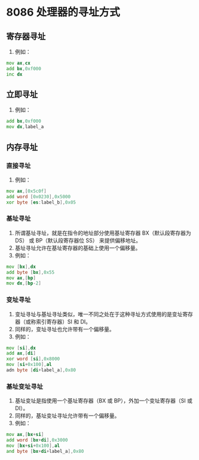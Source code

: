 # 8086 处理器的寻址方式
## 寄存器寻址
1. 例如：
``` asm
mov ax,cx
add bx,0xf000
inc dx
```

## 立即寻址
1. 例如：
``` asm
add bx,0xf000
mov dx,label_a
```

## 内存寻址
### 直接寻址
1. 例如：
``` asm
mov ax,[0x5c0f]
add word [0x0230],0x5000
xor byte [es:label_b],0x05
```

### 基址寻址
1. 所谓基址寻址，就是在指令的地址部分使用基址寄存器 BX（默认段寄存器为 DS） 或 BP（默认段寄存器位 SS） 来提供偏移地址。
2. 基址寻址允许在基址寄存器的基础上使用一个偏移量。
3. 例如：
``` asm
mov [bx],dx
add byte [bx],0x55
mov ax,[bp]
mov dx,[bp-2]
```

### 变址寻址
1. 变址寻址与基址寻址类似，唯一不同之处在于这种寻址方式使用的是变址寄存器（或称索引寄存器）SI 和 DI。
2. 同样的，变址寻址也允许带有一个偏移量。
3. 例如：
``` asm
mov [si],dx
add ax,[di]
xor word [si],0x8000
mov [si+0x100],al
adn byte [di+label_a],0x80
```

### 基址变址寻址
1. 基址变址是指使用一个基址寄存器（BX 或 BP），外加一个变址寄存器（SI 或 DI）。
2. 同样的，基址变址寻址允许带有一个偏移量。
3. 例如：
``` asm
mov ax,[bx+si]
add word [bx+di],0x3000
mov [bx+si+0x100],al
and byte [bx+di+label_a],0x80
```
